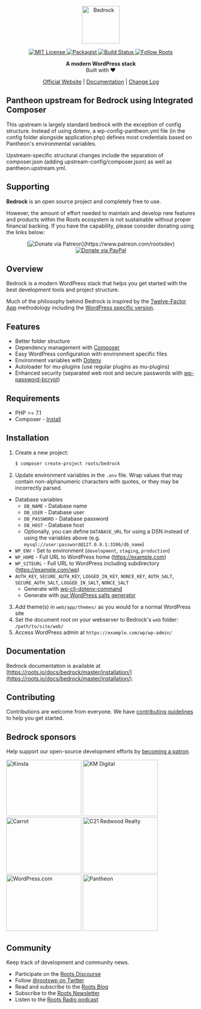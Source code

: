 <p align="center">
  <a href="https://roots.io/bedrock/">
    <img alt="Bedrock" src="https://cdn.roots.io/app/uploads/logo-bedrock.svg" height="100">
  </a>
</p>

<p align="center">
  <a href="LICENSE.md">
    <img alt="MIT License" src="https://img.shields.io/github/license/roots/bedrock?color=%23525ddc&style=flat-square" />
  </a>

  <a href="https://packagist.org/packages/roots/bedrock">
    <img alt="Packagist" src="https://img.shields.io/packagist/v/roots/bedrock.svg?style=flat-square" />
  </a>

  <a href="https://github.com/roots/bedrock/actions/workflows/ci.yml">
    <img alt="Build Status" src="https://img.shields.io/github/workflow/status/roots/bedrock/CI?style=flat-square" />
  </a>

  <a href="https://twitter.com/rootswp">
    <img alt="Follow Roots" src="https://img.shields.io/twitter/follow/rootswp.svg?style=flat-square&color=1da1f2" />
  </a>
</p>

<p align="center">
  <strong>A modern WordPress stack</strong>
  <br />
  Built with ❤️
</p>

<p align="center">
  <a href="https://roots.io">Official Website</a> | <a href="https://roots.io/docs/bedrock/master/installation/">Documentation</a> | <a href="CHANGELOG.md">Change Log</a>
</p>

## Pantheon upstream for Bedrock using Integrated Composer

This upstream is largely standard bedrock with the exception of config structure.  Instead of using dotenv, a wp-config-pantheon.yml file (in the config folder alongside application.php) defines most credentials based on Pantheon's environmental variables.

Upstream-specific structural changes include the separation of composer.json (adding upstream-config/composer.json) as well as pantheon.upstream.yml.

## Supporting

**Bedrock** is an open source project and completely free to use.

However, the amount of effort needed to maintain and develop new features and products within the Roots ecosystem is not sustainable without proper financial backing. If you have the capability, please consider donating using the links below:

<div align="center">

[![Donate via Patreon](https://img.shields.io/badge/donate-patreon-orange.svg?style=flat-square&logo=patreon")](https://www.patreon.com/rootsdev)
[![Donate via PayPal](https://img.shields.io/badge/donate-paypal-blue.svg?style=flat-square&logo=paypal)](https://www.paypal.me/rootsdev)

</div>

## Overview

Bedrock is a modern WordPress stack that helps you get started with the best development tools and project structure.

Much of the philosophy behind Bedrock is inspired by the [Twelve-Factor App](http://12factor.net/) methodology including the [WordPress specific version](https://roots.io/twelve-factor-wordpress/).

## Features

- Better folder structure
- Dependency management with [Composer](https://getcomposer.org)
- Easy WordPress configuration with environment specific files
- Environment variables with [Dotenv](https://github.com/vlucas/phpdotenv)
- Autoloader for mu-plugins (use regular plugins as mu-plugins)
- Enhanced security (separated web root and secure passwords with [wp-password-bcrypt](https://github.com/roots/wp-password-bcrypt))

## Requirements

- PHP >= 7.1
- Composer - [Install](https://getcomposer.org/doc/00-intro.md#installation-linux-unix-osx)

## Installation

1. Create a new project:
   ```sh
   $ composer create-project roots/bedrock
   ```
2. Update environment variables in the `.env` file. Wrap values that may contain non-alphanumeric characters with quotes, or they may be incorrectly parsed.

- Database variables
  - `DB_NAME` - Database name
  - `DB_USER` - Database user
  - `DB_PASSWORD` - Database password
  - `DB_HOST` - Database host
  - Optionally, you can define `DATABASE_URL` for using a DSN instead of using the variables above (e.g. `mysql://user:password@127.0.0.1:3306/db_name`)
- `WP_ENV` - Set to environment (`development`, `staging`, `production`)
- `WP_HOME` - Full URL to WordPress home (https://example.com)
- `WP_SITEURL` - Full URL to WordPress including subdirectory (https://example.com/wp)
- `AUTH_KEY`, `SECURE_AUTH_KEY`, `LOGGED_IN_KEY`, `NONCE_KEY`, `AUTH_SALT`, `SECURE_AUTH_SALT`, `LOGGED_IN_SALT`, `NONCE_SALT`
  - Generate with [wp-cli-dotenv-command](https://github.com/aaemnnosttv/wp-cli-dotenv-command)
  - Generate with [our WordPress salts generator](https://roots.io/salts.html)

3. Add theme(s) in `web/app/themes/` as you would for a normal WordPress site
4. Set the document root on your webserver to Bedrock's `web` folder: `/path/to/site/web/`
5. Access WordPress admin at `https://example.com/wp/wp-admin/`

## Documentation

Bedrock documentation is available at [https://roots.io/docs/bedrock/master/installation/](https://roots.io/docs/bedrock/master/installation/).

## Contributing

Contributions are welcome from everyone. We have [contributing guidelines](https://github.com/roots/guidelines/blob/master/CONTRIBUTING.md) to help you get started.

## Bedrock sponsors

Help support our open-source development efforts by [becoming a patron](https://www.patreon.com/rootsdev).

<a href="https://kinsta.com/?kaid=OFDHAJIXUDIV"><img src="https://cdn.roots.io/app/uploads/kinsta.svg" alt="Kinsta" width="200" height="150"></a> <a href="https://k-m.com/"><img src="https://cdn.roots.io/app/uploads/km-digital.svg" alt="KM Digital" width="200" height="150"></a> <a href="https://carrot.com/"><img src="https://cdn.roots.io/app/uploads/carrot.svg" alt="Carrot" width="200" height="150"></a> <a href="https://www.c21redwood.com/"><img src="https://cdn.roots.io/app/uploads/c21redwood.svg" alt="C21 Redwood Realty" width="200" height="150"></a> <a href="https://wordpress.com/"><img src="https://cdn.roots.io/app/uploads/wordpress.svg" alt="WordPress.com" width="200" height="150"></a> <a href="https://pantheon.io/"><img src="https://cdn.roots.io/app/uploads/pantheon.svg" alt="Pantheon" width="200" height="150"></a>

## Community

Keep track of development and community news.

- Participate on the [Roots Discourse](https://discourse.roots.io/)
- Follow [@rootswp on Twitter](https://twitter.com/rootswp)
- Read and subscribe to the [Roots Blog](https://roots.io/blog/)
- Subscribe to the [Roots Newsletter](https://roots.io/subscribe/)
- Listen to the [Roots Radio podcast](https://roots.io/podcast/)
